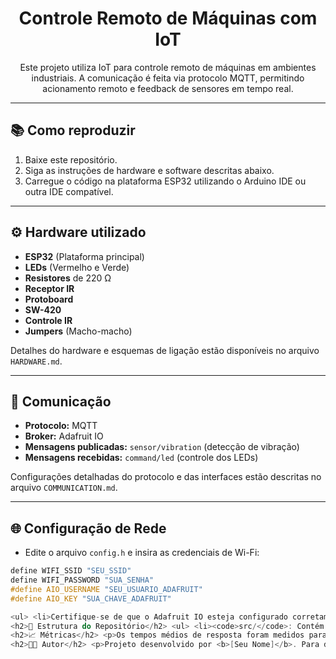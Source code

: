 <h1 align="center">Controle Remoto de Máquinas com IoT</h1>

<p align="center">
  Este projeto utiliza IoT para controle remoto de máquinas em ambientes industriais. A comunicação é feita via protocolo MQTT, permitindo acionamento remoto e feedback de sensores em tempo real.
</p>

---

<h2>📚 Como reproduzir</h2>
<ol>
  <li>Baixe este repositório.</li>
  <li>Siga as instruções de hardware e software descritas abaixo.</li>
  <li>Carregue o código na plataforma ESP32 utilizando o Arduino IDE ou outra IDE compatível.</li>
</ol>

---

<h2>⚙️ Hardware utilizado</h2>
<ul>
  <li><b>ESP32</b> (Plataforma principal)</li>
  <li><b>LEDs</b> (Vermelho e Verde)</li>
  <li><b>Resistores</b> de 220 Ω</li>
  <li><b>Receptor IR</b></li>
  <li><b>Protoboard</b></li>
  <li><b>SW-420</b></li>
  <li><b>Controle IR</b></li>
  <li><b>Jumpers</b> (Macho-macho)</li>
</ul>

<p>Detalhes do hardware e esquemas de ligação estão disponíveis no arquivo <code>HARDWARE.md</code>.</p>

---

<h2>🔗 Comunicação</h2>
<ul>
  <li><b>Protocolo:</b> MQTT</li>
  <li><b>Broker:</b> Adafruit IO</li>
  <li><b>Mensagens publicadas:</b> <code>sensor/vibration</code> (detecção de vibração)</li>
  <li><b>Mensagens recebidas:</b> <code>command/led</code> (controle dos LEDs)</li>
</ul>

<p>Configurações detalhadas do protocolo e das interfaces estão descritas no arquivo <code>COMMUNICATION.md</code>.</p>

---

<h2>🌐 Configuração de Rede</h2>
<ul>
  <li>Edite o arquivo <code>config.h</code> e insira as credenciais de Wi-Fi:</li>
</ul>

```cpp
define WIFI_SSID "SEU_SSID"
define WIFI_PASSWORD "SUA_SENHA"
#define AIO_USERNAME "SEU_USUARIO_ADAFRUIT"
#define AIO_KEY "SUA_CHAVE_ADAFRUIT"

<ul> <li>Certifique-se de que o Adafruit IO esteja configurado corretamente com suas credenciais MQTT:</li> </ul>
<h2>📁 Estrutura do Repositório</h2> <ul> <li><code>src/</code>: Contém os códigos-fonte do projeto.</li> <li><code>HARDWARE.md</code>: Detalhamento dos componentes de hardware e esquemas de montagem.</li> <li><code>COMMUNICATION.md</code>: Documentação dos protocolos e interfaces.</li> <li><code>README.md</code>: Este arquivo, com instruções gerais do projeto.</li> </ul>
<h2>📈 Métricas</h2> <p>Os tempos médios de resposta foram medidos para garantir a eficiência da comunicação:</p> <table align="center"> <thead> <tr> <th>Núm. Medida</th> <th>Sensor/Atuador</th> <th>Tempo de Resposta (ms)</th> </tr> </thead> <tbody> <tr> <td>1</td> <td>Sensor</td> <td>2 ms</td> </tr> <tr> <td>2</td> <td>Atuador</td> <td>2 ms</td> </tr> <tr> <td>3</td> <td>Sensor</td> <td>2 ms</td> </tr> <tr> <td>4</td> <td>Atuador</td> <td>2 ms</td> </tr> </tbody> </table>
<h2>👨‍💻 Autor</h2> <p>Projeto desenvolvido por <b>[Seu Nome]</b>. Para dúvidas ou sugestões, entre em contato:</p> <ul> <li><b>Email:</b> seuemail@dominio.com</li> <li><b>GitHub:</b> <a href="https://github.com/seuusuario">github.com/seuusuario</a></li> </ul>
```
